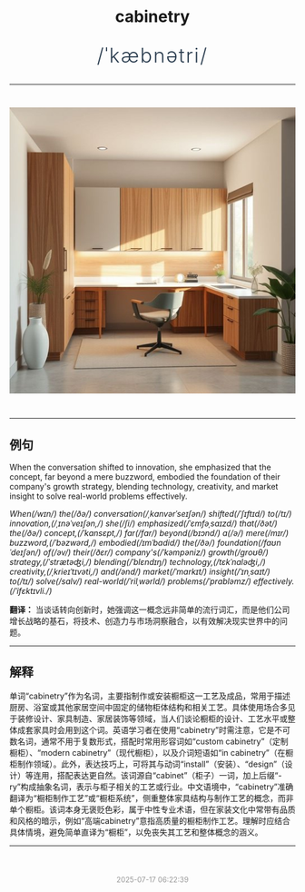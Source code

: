<div align="center">

# cabinetry

<div style="margin: 30px 0;">
<h1 style="font-size: 2.5em; font-weight: 300; letter-spacing: 2px; margin: 0; color: #2c3e50;">
/ˈkæbnətri/
</h1>
</div>

</div>

---

<div align="center" style="margin: 40px 0;">

![cabinetry](images/cabinetry.png)

</div>

---

## 例句

When the conversation shifted to innovation, she emphasized that the concept, far beyond a mere buzzword, embodied the foundation of their company's growth strategy, blending technology, creativity, and market insight to solve real-world problems effectively.

*When(/wɪn/) the(/ðə/) conversation(/ˌkɑnvərˈseɪʃən/) shifted(/ˈʃɪftɪd/) to(/tɪ/) innovation,(/ˌɪnəˈveɪʃən,/) she(/ʃi/) emphasized(/ˈɛmfəˌsaɪzd/) that(/ðət/) the(/ðə/) concept,(/ˈkɑnsɛpt,/) far(/fɑr/) beyond(/bɪɔnd/) a(/ə/) mere(/mɪr/) buzzword,(/ˈbəzwərd,/) embodied(/ɪmˈbɑdid/) the(/ðə/) foundation(/faʊnˈdeɪʃən/) of(/əv/) their(/ðɛr/) company's(/ˈkəmpəniz/) growth(/groʊθ/) strategy,(/ˈstrætəʤi,/) blending(/ˈblɛndɪŋ/) technology,(/tɛkˈnɑləʤi,/) creativity,(/ˌkrieɪˈtɪvəti,/) and(/ənd/) market(/ˈmɑrkɪt/) insight(/ˈɪnˌsaɪt/) to(/tɪ/) solve(/sɑlv/) real-world(/ˈrilˌwərld/) problems(/ˈprɑbləmz/) effectively.(/ˈifɛktɪvli./)*

**翻译：** 当谈话转向创新时，她强调这一概念远非简单的流行词汇，而是他们公司增长战略的基石，将技术、创造力与市场洞察融合，以有效解决现实世界中的问题。

---

## 解释

单词“cabinetry”作为名词，主要指制作或安装橱柜这一工艺及成品，常用于描述厨房、浴室或其他家居空间中固定的储物柜体结构和相关工艺。具体使用场合多见于装修设计、家具制造、家居装饰等领域，当人们谈论橱柜的设计、工艺水平或整体成套家具时会用到这个词。英语学习者在使用“cabinetry”时需注意，它是不可数名词，通常不用于复数形式，搭配时常用形容词如“custom cabinetry”（定制橱柜）、“modern cabinetry”（现代橱柜），以及介词短语如“in cabinetry”（在橱柜制作领域）。此外，表达技巧上，可将其与动词“install”（安装）、“design”（设计）等连用，搭配表达更自然。该词源自“cabinet”（柜子）一词，加上后缀“-ry”构成抽象名词，表示与柜子相关的工艺或行业。中文语境中，“cabinetry”准确翻译为“橱柜制作工艺”或“橱柜系统”，侧重整体家具结构与制作工艺的概念，而非单个橱柜。该词本身无褒贬色彩，属于中性专业术语，但在家装文化中常带有品质和风格的暗示，例如“高端cabinetry”意指高质量的橱柜制作工艺。理解时应结合具体情境，避免简单直译为“橱柜”，以免丧失其工艺和整体概念的涵义。


---

<div align="center" style="margin-top: 50px;">
<small style="color: #999; font-size: 0.9em;">2025-07-17 06:22:39</small>
</div>
